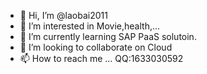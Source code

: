 - 👋 Hi, I’m @laobai2011
- 👀 I’m interested in Movie,health,...
- 🌱 I’m currently learning  SAP PaaS solutoin.
- 💞️ I’m looking to collaborate on Cloud 
- 📫 How to reach me ... QQ:1633030592

<!---
laobai2011/laobai2011 is a ✨ special ✨ repository because its `README.md` (this file) appears on your GitHub profile.
You can click the Preview link to take a look at your changes.
--->
